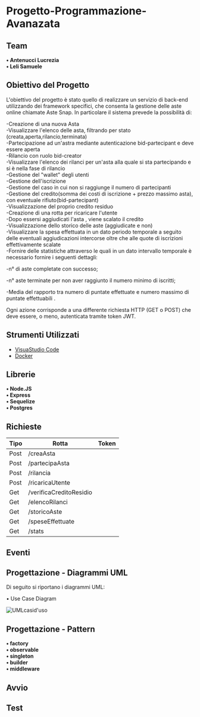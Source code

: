 # Progetto-Programmazione-Avanazata 

## Team

**• Antenucci Lucrezia** \
**• Leli Samuele**

## Obiettivo del Progetto

L'obiettivo del progetto è stato quello di realizzare un servizio di back-end utilizzando dei framework specifici, che consenta la gestione delle aste online chiamate Aste Snap.
In particolare il sistema prevede la possibilità di:

-Creazione di una nuova Asta \
-Visualizzare l'elenco delle asta, filtrando per stato (creata,aperta,rilancio,terminata) \
-Partecipazione ad un'astra mediante autenticazione bid-partecipant e deve essere aperta \
-Rilancio con ruolo bid-creator \
-Visualizzare l'elenco dei rilanci per un'asta alla quale si sta partecipando e si è nella fase di rilancio \
-Gestione del "wallet" degli utenti \
-Gestione dell'iscrizione \
-Gestione del caso in cui non si raggiunge il numero di partecipanti \
-Gestione del credito(somma dei costi di iscrizione + prezzo massimo asta), con eventuale rifiuto(bid-partecipant) \
-Visualizzazione del proprio credito residuo \
-Creazione di una rotta per ricaricare l'utente \
-Dopo essersi aggiudicati l'asta , viene scalato il credito \
-Visualizzazione dello storico delle aste (aggiudicate e non) \
-Visualizzare la spesa effettuata in un dato periodo temporale a seguito delle eventuali aggiudicazioni intercorse oltre che alle quote di iscrizioni effettivamente scalate \
-Fornire delle statistiche attraverso le quali in un dato intervallo temporale è necessario fornire i seguenti dettagli: 

  -n° di aste completate con successo;
  
  -n° aste terminate per non aver raggiunto il numero minimo di iscritti;
  
  -Media del rapporto tra numero di puntate effettuate e numero massimo di puntate effettuabili .


Ogni azione corrisponde a una differente richiesta HTTP (GET o POST) che deve essere, o meno, autenticata tramite token JWT.

## Strumenti Utilizzati 

* [VisuaStudio Code](https://code.visualstudio.com/)
* [Docker](https://docs.docker.com/)

## Librerie

**•	Node.JS** \
**•	Express** \
**•	Sequelize** \
**•	Postgres**


## Richieste
Tipo          | Rotta                         | Token
------------- | ----------------------------- |---------
Post          | /creaAsta                     |
Post          | /partecipaAsta                |
Post          | /rilancia                     |
Post          | /ricaricaUtente               |
Get           | /verificaCreditoResidio       |
Get           | /elencoRilanci                |
Get           | /storicoAste                  |
Get           | /speseEffettuate              |
Get           | /stats                        | 

## Eventi



## Progettazione - Diagrammi UML

Di seguito si riportano i diagrammi UML:

• Use Case Diagram 

![UMLcasid'uso](https://user-images.githubusercontent.com/86314085/175025430-2eadbd1a-3cf1-4ec9-8837-5baa92dced4d.png)




## Progettazione - Pattern
**• factory** \
**• observable** \
**• singleton** \
**• builder** \
**• middleware**

## Avvio

## Test






